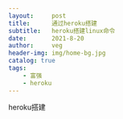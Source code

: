 ```yaml
---
layout:     post
title:      通过heroku搭建
subtitle:   heroku搭建linux命令
date:       2021-8-20
author:     veg
header-img: img/home-bg.jpg
catalog: true
tags:
    - 富强
    - heroku
---
```

heroku搭建